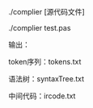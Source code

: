 ./complier [源代码文件]

./complier test.pas



输出：

token序列：tokens.txt

语法树：syntaxTree.txt

中间代码：ircode.txt